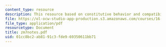 ```yaml
---
content_type: resource
description: This resource based on constitutive behavior and compatibility.
file: https://ol-ocw-studio-app-production.s3.amazonaws.com/courses/16-01-unified-engineering-i-ii-iii-iv-fall-2005-spring-2006/01cc8bc2ab8191c3fde969350611bb71_zm7notes.pdf
file_type: application/pdf
resourcetype: Document
title: zm7notes.pdf
uid: 01cc8bc2-ab81-91c3-fde9-69350611bb71
---
```

